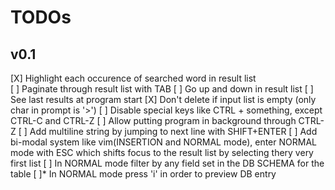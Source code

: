 # TODOs

## v0.1
[X] Highlight each occurence of searched word in result list  
[ ] Paginate through result list with TAB
[ ] Go up and down in result list 
[ ] See last results at program start
[X] Don't delete if input list is empty (only char in prompt is '>')
[ ] Disable special keys like CTRL + something, except CTRL-C and CTRL-Z
    [ ] Allow putting program in background through CTRL-Z
[ ] Add multiline string by jumping to next line with SHIFT+ENTER
[ ] Add bi-modal system like vim(INSERTION and NORMAL mode), 
enter NORMAL mode with ESC which shifts focus to the result 
list by selecting thery very first list
    [ ] In NORMAL mode filter by any field set in the DB SCHEMA for the table
    [ ]* In NORMAL mode press 'i' in order to preview DB entry

